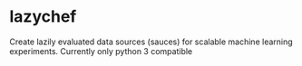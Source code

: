 # lazychef
Create lazily evaluated data sources (sauces) for scalable machine learning experiments. Currently only python 3 compatible
